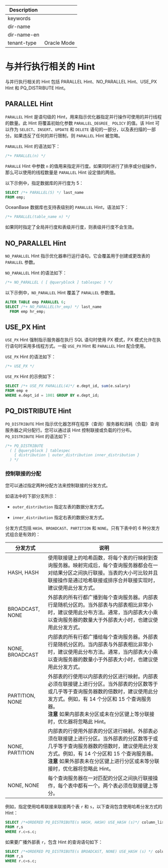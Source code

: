 | Description   |                 |
|---------------|-----------------|
| keywords      |                 |
| dir-name      |                 |
| dir-name-en   |                 |
| tenant-type   | Oracle Mode     |

# 与并行执行相关的 Hint

与并行执行相关的 Hint 包括 PARALLEL Hint、NO_PARALLEL Hint、USE_PX Hint 和 PQ_DISTRIBUTE Hint。

## PARALLEL Hint

`PARALLEL` Hint 是语句级的 Hint，用来指示优化器指定并行操作可使用的并行线程的数量。此 Hint 将覆盖初始化参数 `PARALLEL_DEGREE_ POLICY` 的值。该 Hint 可以作为 `SELECT`、`INSERT`、`UPDATE` 和 `DELETE` 语句的一部分，以及表扫描的一部分。如果违反了任何的并行限制，则 `PARALLEL` Hint 被忽略。

`PARALLEL` Hint 的语法如下：

```sql
/*+ PARALLEL(n) */
```

`PARALLE` Hint 中参数 `n` 的值用来指定并行度。如果同时进行了排序或分组操作，那么可以使用的线程数量是 `PARALLEL` Hint 设定值的两倍。

以下示例中，指定数据库的并行度为 5：

```sql
SELECT /*+ PARALLEL(5) */ last_name
FROM emp;
```

OceanBase 数据库也支持表级别的 `PARALLEL` Hint，语法如下：

```sql
/*+ PARALLEL(table_name n) */
```

如果同时指定了全局并行度和表级并行度，则表级并行度不会生效。

## NO_PARALLEL Hint

`NO_PARALLEL` Hint 指示优化器串行运行语句。它会覆盖用于创建或更改表的 `PARALLEL` 参数。

`NO_PARALLEL` Hint 的语法如下：

```sql
/*+ NO_PARALLEL ( [ @queryblock ] tablespec ) */
```

以下示例中，`NO_PARALLEL` Hint 覆盖了 `PARALLEL` 参数值。

```sql
ALTER TABLE emp PARALLEL 6;
SELECT /*+ NO_PARALLEL(hr_emp) */ last_name
  FROM emp hr_emp;
```

## USE_PX Hint

`USE_PX` Hint 强制指示服务器在执行 SQL 语句时使用 PX 模式，PX 模式允许在执行语句时采用多线程方式。一般 `USE_PX` Hint 和 `PARALLEL` Hint 配合使用。

`USE_PX` Hint 的语法如下：

```sql
/*+ USE_PX */
```

`USE_PX` Hint 的示例如下：

```sql
SELECT /*+ USE_PX PARALLEL(4)*/ e.dept_id, sum(e.salary)
FROM emp e
WHERE e.dept_id = 1001 GROUP BY e.dept_id;
```

## PQ_DISTRIBUTE Hint

`PQ_DISTRIBUTE` Hint 指示优化器怎样在程序（查询）服务器和消耗（负载）查询服务器之间分配行。您可以通过该 Hint 控制联接或负载的行分布。
`PQ_DISTRIBUTE` Hint 的语法如下：

```sql
/*+ PQ_DISTRIBUTE
  ( [ @queryblock ] tablespec
    { distribution | outer_distribution inner_distribution }
  ) */
```

### 控制联接的分配

您可以通过指定两种分配方法来控制联接的分发方式。

如语法中的下部分支所示：

* `outer_distribution` 指定左表的数据分发方式。

* `inner_distribution` 指定右表的数据分发方式。

分发方式包括 `HASH`、`BROADCAST`、`PARTITION` 和 `NONE`。只有下表中的 6 种分发方式组合是有效的：

|      分发方式       |                                                                                             说明                                                                                             |
|-----------------|--------------------------------------------------------------------------------------------------------------------------------------------------------------------------------------------|
| HASH, HASH      | 使用联接键上的哈希函数，将每个表的行映射到查询服务器。映射完成后，每个查询服务器都会在一对结果分区之间执行联接。当表的大小可比较并且联接操作是通过哈希联接或排序合并联接实现时，建议使用此分发方式。                                                                        |
| BROADCAST, NONE | 外部表的所有行都广播到每个查询服务器。内部表行是随机分区的。当外部表与内部表相比非常小时，建议使用此分布方法。通常，当内部表大小乘以查询服务器的数量大于外部表大小时，也建议使用此分发方式。                                                                            |
| NONE, BROADCAST | 内部表的所有行都广播给每个查询服务器。外部表行是随机分区的。当内部表与外部表相比非常小时，建议使用此分布方法。通常，当内部表大小乘以查询服务器的数量小于外部表大小时，也建议使用此分发方式。                                                                            |
| PARTITION, NONE | 外部表的行使用以内部表的分区进行映射。内部表必须在联接键上进行分区。当外部表的分区数等于或几乎等于查询服务器数的倍数时，建议使用此分发方式。例如，有 14 个分区和 15 个查询服务器。 <br>**注意**  如果内部表未分区或未在分区键上等分联接时，优化器将忽略此 Hint。  |
| NONE, PARTITION | 内部表的行使用外部表的分区进行映射。外部表必须在联接键上进行分区。当外部表的分区数等于或几乎等于查询服务器数的倍数时，建议使用此分发方式。例如，有 14 个分区和 15 个查询服务器。 <br>**注意**  如果外部表未在分区键上进行分区或未等分联接时，优化器将忽略此 Hint。 |
| NONE, NONE      | 每个查询服务器在一对匹配的分区之间执行联接操作，每个表中都有一个。两个表必须在联接键上等分。                                                                                                                                             |

例如，指定使用哈希联接来联接两个表 `r` 和 `s`，以下查询包含使用哈希分发方式的 Hint：

```sql
SELECT /*+ORDERED PQ_DISTRIBUTE(s HASH, HASH) USE_HASH (s)*/ column_list
FROM r,s
WHERE r.c=s.c;
```

如果要广播外部表 `r`，包含 Hint 的查询语句如下：

```sql
SELECT /*+ORDERED PQ_DISTRIBUTE(s BROADCAST, NONE) USE_HASH (s) */ column_list
FROM r,s
WHERE r.c=s.c;
```
